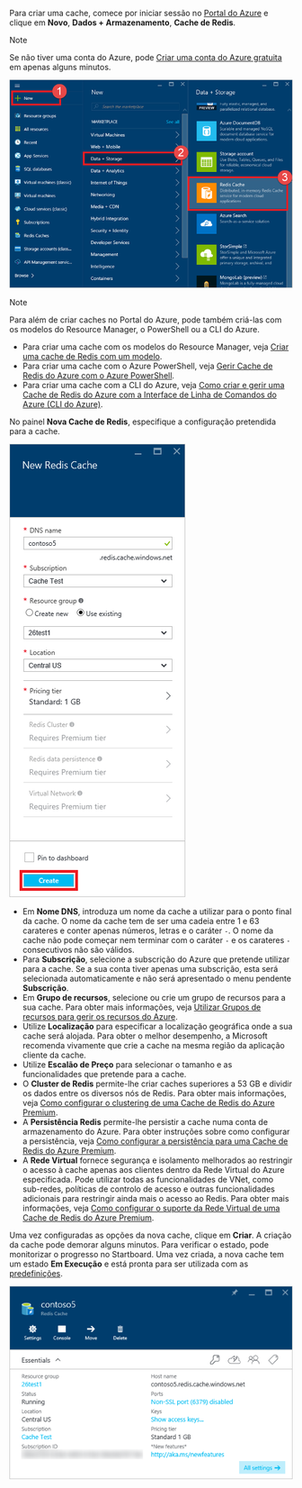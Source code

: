 Para criar uma cache, comece por iniciar sessão no [Portal do Azure](https://portal.azure.com) e clique em **Novo**, **Dados + Armazenamento**, **Cache de Redis**.

> [!NOTE]
> Se não tiver uma conta do Azure, pode [Criar uma conta do Azure gratuita](https://azure.microsoft.com/pricing/free-trial/?WT.mc_id=redis_cache_hero) em apenas alguns minutos.
> 
> 

![Nova cache](media/redis-cache-create/redis-cache-new-cache-menu.png)

> [!NOTE]
> Para além de criar caches no Portal do Azure, pode também criá-las com os modelos do Resource Manager, o PowerShell ou a CLI do Azure.
> 
> * Para criar uma cache com os modelos do Resource Manager, veja [Criar uma cache de Redis com um modelo](../articles/redis-cache/cache-redis-cache-arm-provision.md).
> * Para criar uma cache com o Azure PowerShell, veja [Gerir Cache de Redis do Azure com o Azure PowerShell](../articles/redis-cache/cache-howto-manage-redis-cache-powershell.md).
> * Para criar uma cache com a CLI do Azure, veja [Como criar e gerir uma Cache de Redis do Azure com a Interface de Linha de Comandos do Azure (CLI do Azure)](../articles/redis-cache/cache-manage-cli.md).
> 
> 

No painel **Nova Cache de Redis**, especifique a configuração pretendida para a cache.

![Criar cache](media/redis-cache-create/redis-cache-cache-create.png) 

* Em **Nome DNS**, introduza um nome da cache a utilizar para o ponto final da cache. O nome da cache tem de ser uma cadeia entre 1 e 63 carateres e conter apenas números, letras e o caráter `-`. O nome da cache não pode começar nem terminar com o caráter `-` e os carateres `-` consecutivos não são válidos.
* Para **Subscrição**, selecione a subscrição do Azure que pretende utilizar para a cache. Se a sua conta tiver apenas uma subscrição, esta será selecionada automaticamente e não será apresentado o menu pendente **Subscrição**.
* Em **Grupo de recursos**, selecione ou crie um grupo de recursos para a sua cache. Para obter mais informações, veja [Utilizar Grupos de recursos para gerir os recursos do Azure](../articles/resource-group-overview.md). 
* Utilize **Localização** para especificar a localização geográfica onde a sua cache será alojada. Para obter o melhor desempenho, a Microsoft recomenda vivamente que crie a cache na mesma região da aplicação cliente da cache.
* Utilize **Escalão de Preço** para selecionar o tamanho e as funcionalidades que pretende para a cache.
* O **Cluster de Redis** permite-lhe criar caches superiores a 53 GB e dividir os dados entre os diversos nós de Redis. Para obter mais informações, veja [Como configurar o clustering de uma Cache de Redis do Azure Premium](../articles/redis-cache/cache-how-to-premium-clustering.md).
* A **Persistência Redis** permite-lhe persistir a cache numa conta de armazenamento do Azure. Para obter instruções sobre como configurar a persistência, veja [Como configurar a persistência para uma Cache de Redis do Azure Premium](../articles/redis-cache/cache-how-to-premium-persistence.md).
* A **Rede Virtual** fornece segurança e isolamento melhorados ao restringir o acesso à cache apenas aos clientes dentro da Rede Virtual do Azure especificada. Pode utilizar todas as funcionalidades de VNet, como sub-redes, políticas de controlo de acesso e outras funcionalidades adicionais para restringir ainda mais o acesso ao Redis. Para obter mais informações, veja [Como configurar o suporte da Rede Virtual de uma Cache de Redis do Azure Premium](../articles/redis-cache/cache-how-to-premium-vnet.md).

Uma vez configuradas as opções da nova cache, clique em **Criar**. A criação da cache pode demorar alguns minutos. Para verificar o estado, pode monitorizar o progresso no Startboard. Uma vez criada, a nova cache tem um estado **Em Execução** e está pronta para ser utilizada com as [predefinições](../articles/redis-cache/cache-configure.md#default-redis-server-configuration).

![Cache criada](media/redis-cache-create/redis-cache-cache-created.png)

<!--HONumber=Sep16_HO3-->


